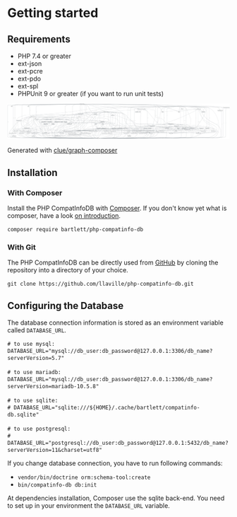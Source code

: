 <!-- markdownlint-disable MD013 -->
# Getting started

## Requirements

* PHP 7.4 or greater
* ext-json
* ext-pcre
* ext-pdo
* ext-spl
* PHPUnit 9 or greater (if you want to run unit tests)

![GraPHP Composer](./graph-composer.svg)

Generated with [clue/graph-composer](https://github.com/clue/graph-composer)

## Installation

### With Composer

Install the PHP CompatInfoDB with [Composer](https://getcomposer.org/).
If you don't know yet what is composer, have a look [on introduction](http://getcomposer.org/doc/00-intro.md).

```shell
composer require bartlett/php-compatinfo-db
```

### With Git

The PHP CompatInfoDB can be directly used from [GitHub](https://github.com/llaville/php-compatinfo-db.git)
by cloning the repository into a directory of your choice.

```shell
git clone https://github.com/llaville/php-compatinfo-db.git
```

## Configuring the Database

The database connection information is stored as an environment variable called `DATABASE_URL`.

```shell
# to use mysql:
DATABASE_URL="mysql://db_user:db_password@127.0.0.1:3306/db_name?serverVersion=5.7"

# to use mariadb:
DATABASE_URL="mysql://db_user:db_password@127.0.0.1:3306/db_name?serverVersion=mariadb-10.5.8"

# to use sqlite:
# DATABASE_URL="sqlite:///${HOME}/.cache/bartlett/compatinfo-db.sqlite"

# to use postgresql:
# DATABASE_URL="postgresql://db_user:db_password@127.0.0.1:5432/db_name?serverVersion=11&charset=utf8"
```

If you change database connection, you have to run following commands:

* `vendor/bin/doctrine orm:schema-tool:create`
* `bin/compatinfo-db db:init`

At dependencies installation, Composer use the sqlite back-end. You need to set up in your environment the `DATABASE_URL` variable.
